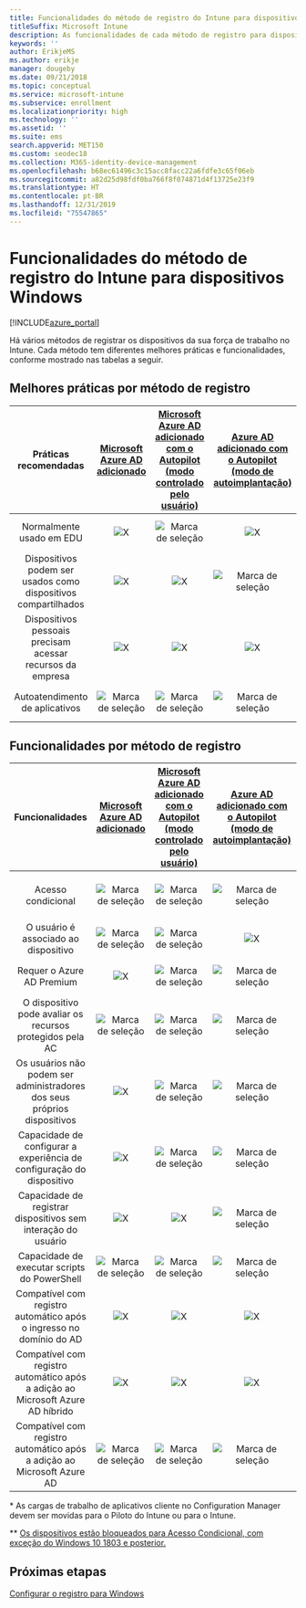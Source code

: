 ```yaml
---
title: Funcionalidades do método de registro do Intune para dispositivos Windows
titleSuffix: Microsoft Intune
description: As funcionalidades de cada método de registro para dispositivos Windows.
keywords: ''
author: ErikjeMS
ms.author: erikje
manager: dougeby
ms.date: 09/21/2018
ms.topic: conceptual
ms.service: microsoft-intune
ms.subservice: enrollment
ms.localizationpriority: high
ms.technology: ''
ms.assetid: ''
ms.suite: ems
search.appverid: MET150
ms.custom: seodec18
ms.collection: M365-identity-device-management
ms.openlocfilehash: b68ec61496c3c15acc8facc22a6fdfe3c65f06eb
ms.sourcegitcommit: a82d25d98fdf0ba766f8f074871d4f13725e23f9
ms.translationtype: HT
ms.contentlocale: pt-BR
ms.lasthandoff: 12/31/2019
ms.locfileid: "75547865"
---
```

# <a name="intune-enrollment-method-capabilities-for-windows-devices"></a>Funcionalidades do método de registro do Intune para dispositivos Windows
[!INCLUDE[azure_portal](../includes/azure_portal.md)]

Há vários métodos de registrar os dispositivos da sua força de trabalho no Intune. Cada método tem diferentes melhores práticas e funcionalidades, conforme mostrado nas tabelas a seguir.

## <a name="best-practices-by-enrollment-method"></a>Melhores práticas por método de registro
| **Práticas recomendadas** | **[Microsoft Azure AD adicionado](windows-enroll.md#enable-windows-10-automatic-enrollment)**|**[Microsoft Azure AD adicionado com o Autopilot (modo controlado pelo usuário)](enrollment-autopilot.md)** |**[Azure AD adicionado com o Autopilot (modo de autoimplantação)](enrollment-autopilot.md)** |**[Em massa](windows-bulk-enroll.md)**|**[DEM](device-enrollment-manager-enroll.md)** | **[BYOD](device-enrollment.md#bring-your-own-device)** | **[GPO](https://docs.microsoft.com/windows/client-management/mdm/enroll-a-windows-10-device-automatically-using-group-policy)** | **[Cogerenciamento](https://docs.microsoft.com/configmgr/core/clients/manage/co-management-overview)** |
|:---:|:---:|:---:|:---:|:---:|:---:|:---:|:---:|:---:|
|Normalmente usado em EDU|![X](./media/enrollment-method-capab/xmark.png)|![Marca de seleção](./media/enrollment-method-capab/checkmark.png)|![X](./media/enrollment-method-capab/xmark.png)|![Marca de seleção](./media/enrollment-method-capab/checkmark.png)|![Marca de seleção](./media/enrollment-method-capab/checkmark.png)|![X](./media/enrollment-method-capab/xmark.png)|![X](./media/enrollment-method-capab/xmark.png)|![X](./media/enrollment-method-capab/xmark.png)|
|Dispositivos podem ser usados como dispositivos compartilhados|![X](./media/enrollment-method-capab/xmark.png)|![X](./media/enrollment-method-capab/xmark.png)|![Marca de seleção](./media/enrollment-method-capab/checkmark.png)|![Marca de seleção](./media/enrollment-method-capab/checkmark.png)|![Marca de seleção](./media/enrollment-method-capab/checkmark.png)|![X](./media/enrollment-method-capab/xmark.png)|![X](./media/enrollment-method-capab/xmark.png)|![X](./media/enrollment-method-capab/xmark.png)|
|Dispositivos pessoais precisam acessar recursos da empresa|![X](./media/enrollment-method-capab/xmark.png)|![X](./media/enrollment-method-capab/xmark.png)|![X](./media/enrollment-method-capab/xmark.png)|![X](./media/enrollment-method-capab/xmark.png)|![X](./media/enrollment-method-capab/xmark.png)|![Marca de seleção](./media/enrollment-method-capab/checkmark.png)|![X](./media/enrollment-method-capab/xmark.png)|![X](./media/enrollment-method-capab/xmark.png)|
|Autoatendimento de aplicativos|![Marca de seleção](./media/enrollment-method-capab/checkmark.png)|![Marca de seleção](./media/enrollment-method-capab/checkmark.png)|![Marca de seleção](./media/enrollment-method-capab/checkmark.png)|![X](./media/enrollment-method-capab/xmark.png)|![X](./media/enrollment-method-capab/xmark.png)|![Marca de seleção](./media/enrollment-method-capab/checkmark.png)|![Marca de seleção](./media/enrollment-method-capab/checkmark.png)|![Marca de seleção](./media/enrollment-method-capab/checkmark.png)|

## <a name="capabilities-by-enrollment-method"></a>Funcionalidades por método de registro

| **Funcionalidades** | **[Microsoft Azure AD adicionado](windows-enroll.md#enable-windows-10-automatic-enrollment)**|**[Microsoft Azure AD adicionado com o Autopilot (modo controlado pelo usuário)](enrollment-autopilot.md)** |**[Azure AD adicionado com o Autopilot (modo de autoimplantação)](enrollment-autopilot.md)** |**[Em massa](windows-bulk-enroll.md)**|**[DEM](device-enrollment-manager-enroll.md)** | **[BYOD](device-enrollment.md#bring-your-own-device)** | **[GPO](https://docs.microsoft.com/windows/client-management/mdm/enroll-a-windows-10-device-automatically-using-group-policy)** | **[Cogerenciamento](https://docs.microsoft.com/configmgr/core/clients/manage/co-management-overview)** |
|:---:|:---:|:---:|:---:|:---:|:---:|:---:|:---:|:---:|
|Acesso condicional                                      |![Marca de seleção](./media/enrollment-method-capab/checkmark.png)|![Marca de seleção](./media/enrollment-method-capab/checkmark.png)|![Marca de seleção](./media/enrollment-method-capab/checkmark.png)|![X](./media/enrollment-method-capab/xmark.png)|![Marca de seleção](./media/enrollment-method-capab/checkmark.png)\*\*|![Marca de seleção](./media/enrollment-method-capab/checkmark.png)|![Marca de seleção](./media/enrollment-method-capab/checkmark.png)|![Marca de seleção](./media/enrollment-method-capab/checkmark.png)|
|O usuário é associado ao dispositivo                    |![Marca de seleção](./media/enrollment-method-capab/checkmark.png)|![Marca de seleção](./media/enrollment-method-capab/checkmark.png)|![X](./media/enrollment-method-capab/xmark.png)|![X](./media/enrollment-method-capab/xmark.png)|![X](./media/enrollment-method-capab/xmark.png)|![Marca de seleção](./media/enrollment-method-capab/checkmark.png)|![Marca de seleção](./media/enrollment-method-capab/checkmark.png)|![Marca de seleção](./media/enrollment-method-capab/checkmark.png)|
|Requer o Azure AD Premium                               |![X](./media/enrollment-method-capab/xmark.png)|![Marca de seleção](./media/enrollment-method-capab/checkmark.png)|![Marca de seleção](./media/enrollment-method-capab/checkmark.png)|![Marca de seleção](./media/enrollment-method-capab/checkmark.png)|![X](./media/enrollment-method-capab/xmark.png)|![X](./media/enrollment-method-capab/xmark.png)|![Marca de seleção](./media/enrollment-method-capab/checkmark.png)|![Marca de seleção](./media/enrollment-method-capab/checkmark.png)|
|O dispositivo pode avaliar os recursos protegidos pela AC             |![Marca de seleção](./media/enrollment-method-capab/checkmark.png)|![Marca de seleção](./media/enrollment-method-capab/checkmark.png)|![Marca de seleção](./media/enrollment-method-capab/checkmark.png)|![Marca de seleção](./media/enrollment-method-capab/checkmark.png)|![X](./media/enrollment-method-capab/xmark.png)|![Marca de seleção](./media/enrollment-method-capab/checkmark.png)|![Marca de seleção](./media/enrollment-method-capab/checkmark.png)|![Marca de seleção](./media/enrollment-method-capab/checkmark.png)|
|Os usuários não podem ser administradores dos seus próprios dispositivos               |![X](./media/enrollment-method-capab/xmark.png)|![Marca de seleção](./media/enrollment-method-capab/checkmark.png)|![Marca de seleção](./media/enrollment-method-capab/checkmark.png)|![Marca de seleção](./media/enrollment-method-capab/checkmark.png)|![X](./media/enrollment-method-capab/xmark.png)|![X](./media/enrollment-method-capab/xmark.png)|![X](./media/enrollment-method-capab/xmark.png)|![X](./media/enrollment-method-capab/xmark.png)|
|Capacidade de configurar a experiência de configuração do dispositivo        |![X](./media/enrollment-method-capab/xmark.png)|![Marca de seleção](./media/enrollment-method-capab/checkmark.png)|![Marca de seleção](./media/enrollment-method-capab/checkmark.png)|![X](./media/enrollment-method-capab/xmark.png)|![X](./media/enrollment-method-capab/xmark.png)|![X](./media/enrollment-method-capab/xmark.png)|![X](./media/enrollment-method-capab/xmark.png)|![X](./media/enrollment-method-capab/xmark.png)|
|Capacidade de registrar dispositivos sem interação do usuário      |![X](./media/enrollment-method-capab/xmark.png)|![X](./media/enrollment-method-capab/xmark.png)|![Marca de seleção](./media/enrollment-method-capab/checkmark.png)|![Marca de seleção](./media/enrollment-method-capab/checkmark.png)|![Marca de seleção](./media/enrollment-method-capab/checkmark.png)|![X](./media/enrollment-method-capab/xmark.png)|![Marca de seleção](./media/enrollment-method-capab/checkmark.png)|![Marca de seleção](./media/enrollment-method-capab/checkmark.png)|
|Capacidade de executar scripts do PowerShell                       |![Marca de seleção](./media/enrollment-method-capab/checkmark.png)|![Marca de seleção](./media/enrollment-method-capab/checkmark.png)|![Marca de seleção](./media/enrollment-method-capab/checkmark.png)|![Marca de seleção](./media/enrollment-method-capab/checkmark.png)|![Marca de seleção](./media/enrollment-method-capab/checkmark.png)|![X](./media/enrollment-method-capab/xmark.png)|![X](./media/enrollment-method-capab/xmark.png)|![X](./media/enrollment-method-capab/checkmark.png)\*| 
|Compatível com registro automático após o ingresso no domínio do AD      |![X](./media/enrollment-method-capab/xmark.png)|![X](./media/enrollment-method-capab/xmark.png)|![X](./media/enrollment-method-capab/xmark.png)|![X](./media/enrollment-method-capab/xmark.png)|![X](./media/enrollment-method-capab/xmark.png)|![X](./media/enrollment-method-capab/xmark.png)|![Marca de seleção](./media/enrollment-method-capab/checkmark.png)|![Marca de seleção](./media/enrollment-method-capab/checkmark.png)|
|Compatível com registro automático após a adição ao Microsoft Azure AD híbrido|![X](./media/enrollment-method-capab/xmark.png)|![X](./media/enrollment-method-capab/xmark.png)|![X](./media/enrollment-method-capab/xmark.png)|![X](./media/enrollment-method-capab/xmark.png)|![X](./media/enrollment-method-capab/xmark.png)|![X](./media/enrollment-method-capab/xmark.png)|![Marca de seleção](./media/enrollment-method-capab/checkmark.png)|![Marca de seleção](./media/enrollment-method-capab/checkmark.png)|
|Compatível com registro automático após a adição ao Microsoft Azure AD       |![Marca de seleção](./media/enrollment-method-capab/checkmark.png)|![Marca de seleção](./media/enrollment-method-capab/checkmark.png)|![Marca de seleção](./media/enrollment-method-capab/checkmark.png)|![Marca de seleção](./media/enrollment-method-capab/checkmark.png)|![Marca de seleção](./media/enrollment-method-capab/checkmark.png)|![Marca de seleção](./media/enrollment-method-capab/checkmark.png)|![X](./media/enrollment-method-capab/xmark.png)|![X](./media/enrollment-method-capab/xmark.png)|

\* As cargas de trabalho de aplicativos cliente no Configuration Manager devem ser movidas para o Piloto do Intune ou para o Intune.

\** [Os dispositivos estão bloqueados para Acesso Condicional, com exceção do Windows 10 1803 e posterior.](device-enrollment-manager-enroll.md)

## <a name="next-steps"></a>Próximas etapas

[Configurar o registro para Windows](windows-enroll.md)

